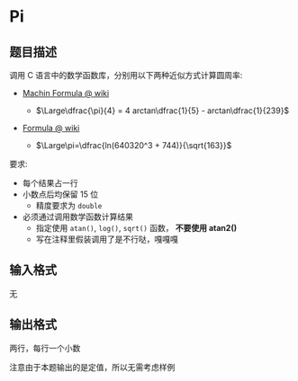 # Pi

## 题目描述

调用 C 语言中的数学函数库，分别用以下两种近似方式计算圆周率:

* [Machin Formula @ wiki](https://en.wikipedia.org/wiki/Approximations_of_%CF%80#Machin-like_formula)

  * $\Large\dfrac{\pi}{4} = 4 arctan\dfrac{1}{5} - arctan\dfrac{1}{239}$
* [Formula @ wiki](https://en.wikipedia.org/wiki/Approximations_of_%CF%80#Miscellaneous_approximations)

  * $\Large\pi=\dfrac{ln(640320^3 + 744)}{\sqrt{163}}$

要求:

* 每个结果占一行
* 小数点后均保留 15 位
  * 精度要求为 `double`
* 必须通过调用数学函数计算结果
  * 指定使用 `atan()`, `log()`, `sqrt()` 函数， **不要使用 atan2()**
  * 写在注释里假装调用了是不行哒，嘎嘎嘎

## 输入格式

无

## 输出格式

两行，每行一个小数

注意由于本题输出的是定值，所以无需考虑样例